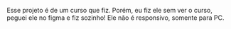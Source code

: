 Esse projeto é de um curso que fiz. Porém, eu fiz ele sem ver o curso, peguei ele no figma e fiz sozinho!
Ele não é responsivo, somente para PC.

